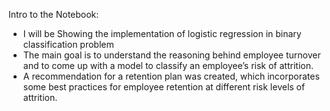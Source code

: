 Intro to the Notebook:

   - I will be Showing the implementation of logistic regression in binary classification problem
   - The main goal is to understand the reasoning behind employee turnover and to come up with a model to classify an employee’s risk of attrition.
   - A recommendation for a retention plan was created, which incorporates some best practices for employee retention at different risk levels of attrition.

